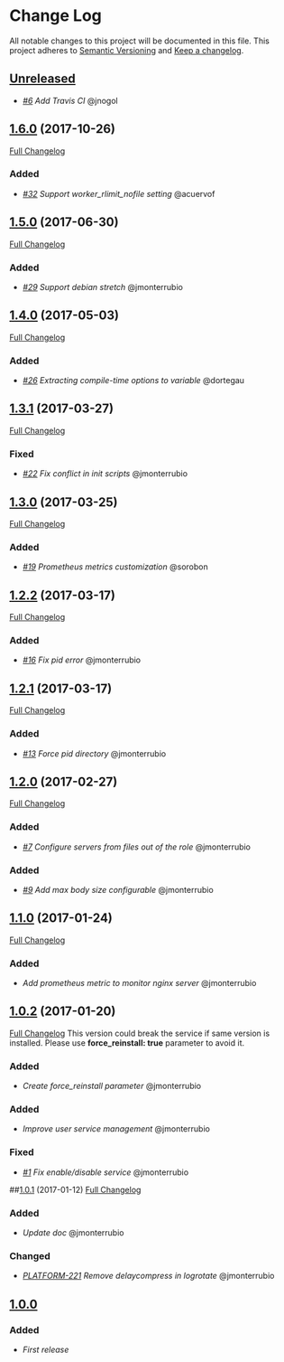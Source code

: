 # Change Log
All notable changes to this project will be documented in this file.
This project adheres to [Semantic Versioning](http://semver.org/) and [Keep a changelog](https://github.com/olivierlacan/keep-a-changelog).

## [Unreleased](https://github.com/idealista/nginx-role/tree/develop)
- *[#6](https://github.com/idealista/nginx-role/issues/6) Add Travis CI* @jnogol

## [1.6.0](https://github.com/idealista/nginx-role/tree/1.6.0) (2017-10-26)
[Full Changelog](https://github.com/idealista/nginx-role/compare/1.5.0...1.6.0)

### Added
- *[#32](https://github.com/idealista/nginx-role/issues/32) Support worker_rlimit_nofile setting* @acuervof

## [1.5.0](https://github.com/idealista/nginx-role/tree/1.5.0) (2017-06-30)
[Full Changelog](https://github.com/idealista/nginx-role/compare/1.4.0...1.5.0)

### Added
- *[#29](https://github.com/idealista/nginx-role/issues/29) Support debian stretch* @jmonterrubio

## [1.4.0](https://github.com/idealista/nginx-role/tree/1.4.0) (2017-05-03)
[Full Changelog](https://github.com/idealista/nginx-role/compare/1.3.1...1.4.0)

### Added
- *[#26](https://github.com/idealista/nginx-role/issues/26) Extracting compile-time options to variable* @dortegau

## [1.3.1](https://github.com/idealista/nginx-role/tree/1.3.1) (2017-03-27)
[Full Changelog](https://github.com/idealista/nginx-role/compare/1.3.0...1.3.1)

### Fixed
- *[#22](https://github.com/idealista/nginx-role/issues/22) Fix conflict in init scripts* @jmonterrubio

## [1.3.0](https://github.com/idealista/nginx-role/tree/1.3.0) (2017-03-25)
[Full Changelog](https://github.com/idealista/nginx-role/compare/1.2.2...1.3.0)

### Added
- *[#19](https://github.com/idealista/nginx-role/issues/19) Prometheus metrics customization* @sorobon

## [1.2.2](https://github.com/idealista/nginx-role/tree/1.2.2) (2017-03-17)
[Full Changelog](https://github.com/idealista/nginx-role/compare/1.2.1...1.2.2)

### Added
- *[#16](https://github.com/idealista/nginx-role/issues/16) Fix pid error* @jmonterrubio

## [1.2.1](https://github.com/idealista/nginx-role/tree/1.2.1) (2017-03-17)
[Full Changelog](https://github.com/idealista/nginx-role/compare/1.2.0...1.2.1)

### Added
- *[#13](https://github.com/idealista/nginx-role/issues/13) Force pid directory* @jmonterrubio

## [1.2.0](https://github.com/idealista/nginx-role/tree/1.2.0) (2017-02-27)
[Full Changelog](https://github.com/idealista/nginx-role/compare/1.1.0...1.2.0)

### Added
- *[#7](https://github.com/idealista/nginx-role/issues/7) Configure servers from files out of the role* @jmonterrubio

### Added
- *[#9](https://github.com/idealista/nginx-role/issues/9) Add max body size configurable* @jmonterrubio

## [1.1.0](https://github.com/idealista/nginx-role/tree/1.1.0) (2017-01-24)
[Full Changelog](https://github.com/idealista/nginx-role/compare/1.0.2...1.1.0)

### Added
- *Add prometheus metric to monitor nginx server* @jmonterrubio

## [1.0.2](https://github.com/idealista/nginx-role/tree/1.0.2) (2017-01-20)
[Full Changelog](https://github.com/idealista/nginx-role/compare/1.0.1...1.0.2)
This version could break the service if same version is installed. Please use **force_reinstall: true** parameter to avoid it.

### Added
- *Create force_reinstall parameter* @jmonterrubio
### Added
- *Improve user service management* @jmonterrubio
### Fixed
- *[#1](https://github.com/idealista/nginx-role/issues/1) Fix enable/disable service* @jmonterrubio

##[1.0.1](https://github.com/idealista/nginx-role/tree/1.0.1) (2017-01-12)
[Full Changelog](https://github.com/idealista/nginx-role/compare/1.0.0...1.0.1)
### Added
- *Update doc* @jmonterrubio

### Changed
- *[PLATFORM-221](http://jira.sys.idealista/browse/PLATFORM-221) Remove delaycompress in logrotate* @jmonterrubio

## [1.0.0](https://github.com/idealista/nginx-role/tree/1.0.0)
### Added
- *First release*
